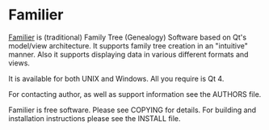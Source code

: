 # Familier

[Familier](http://familier.sourceforge.net/) is (traditional) Family Tree
(Genealogy) Software based on Qt's model/view architecture. It supports family
tree creation in an "intuitive" manner. Also it supports displaying data in
various different formats and views.

It is available for both UNIX and Windows. All you require is Qt 4.

For contacting author, as well as support information see the
AUTHORS file.

Familier is free software. Please see COPYING for details.
For building and installation instructions please see the INSTALL file.

